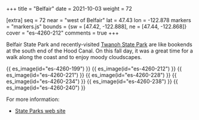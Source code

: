 +++
title = "Belfair"
date = 2021-10-03
weight = 72

[extra]
seq = 72
near = "west of Belfair"
lat = 47.43
lon = -122.878
markers = "markers.js"
bounds = {sw = [47.42, -122.888], ne = [47.44, -122.868]}
cover = "es-4260-212"
comments = true
+++

Belfair State Park and recently-visited [Twanoh State Park](../twanoh/) are like bookends at the south end of the Hood Canal. On this fall day, it was a great time for a walk along the coast and to enjoy moody cloudscapes.

 <!-- more -->

{{ es_image(id="es-4260-199") }}
{{ es_image(id="es-4260-212") }}
{{ es_image(id="es-4260-221") }}
{{ es_image(id="es-4260-228") }}
{{ es_image(id="es-4260-234") }}
{{ es_image(id="es-4260-238") }}
{{ es_image(id="es-4260-240") }}

For more information:

* [State Parks web site](https://parks.state.wa.us/475/Belfair)
